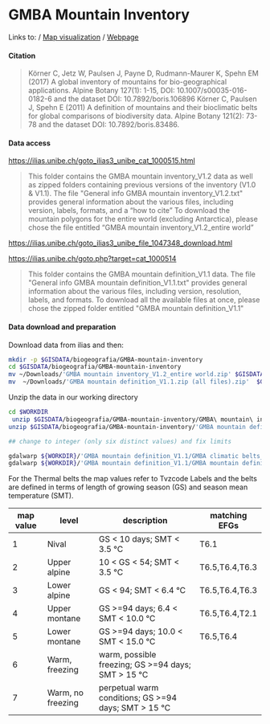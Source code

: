 # GMBA Mountain Inventory

Links to:
/ [Map visualization](http://www.mountainbiodiversity.org/explore)
/ [Webpage](http://www.mountainbiodiversity.org/datasets)


#### Citation
> Körner C, Jetz W, Paulsen J, Payne D, Rudmann-Maurer K, Spehn EM (2017) A global inventory of mountains for bio-geographical applications. Alpine Botany 127(1): 1-15, DOI: 10.1007/s00035-016-0182-6 and the dataset DOI: 10.7892/boris.106896
> Körner C, Paulsen J, Spehn E (2011) A definition of mountains and their bioclimatic belts for global comparisons of biodiversity data. Alpine Botany 121(2): 73-78 and the dataset DOI: 10.7892/boris.83486.

#### Data access

https://ilias.unibe.ch/goto_ilias3_unibe_cat_1000515.html
> This folder contains the GMBA mountain inventory_V1.2 data as well as zipped folders containing previous versions of the inventory (V1.0 & V1.1).
The file "General info GMBA mountain inventory_V1.2.txt" provides general information about the various files, including version, labels, formats, and a “how to cite”
To download the mountain polygons for the entire world (excluding Antarctica), please chose the file entitled “GMBA mountain inventory_V1.2_entire world”

https://ilias.unibe.ch/goto_ilias3_unibe_file_1047348_download.html

https://ilias.unibe.ch/goto.php?target=cat_1000514

> This folder contains the GMBA mountain definition_V1.1 data.
The file "General info GMBA mountain definition_V1.1.txt" provides general information about the various files, including version, resolution, labels, and formats.
To download all the available files at once, please chose the zipped folder entitled "GMBA mountain definition_V1.1"

#### Data download and preparation

Download data from ilias and then:

```bash
mkdir -p $GISDATA/biogeografia/GMBA-mountain-inventory
cd $GISDATA/biogeografia/GMBA-mountain-inventory
mv ~/Downloads/'GMBA mountain inventory_V1.2_entire world.zip' $GISDATA/biogeografia/GMBA-mountain-inventory
mv  ~/Downloads/'GMBA mountain definition_V1.1.zip (all files).zip'  $GISDATA/biogeografia/GMBA-mountain-inventory

```

Unzip the data in our working directory

```sh
cd $WORKDIR
 unzip $GISDATA/biogeografia/GMBA-mountain-inventory/GMBA\ mountain\ inventory_V1.2_entire\ world.zip
unzip $GISDATA/biogeografia/GMBA-mountain-inventory/'GMBA mountain definition_V1.1.zip (all files).zip'

## change to integer (only six distinct values) and fix limits

gdalwarp ${WORKDIR}/'GMBA mountain definition_V1.1/GMBA climatic belts_V1.1.tif' -ot Int16 -te -180 -60 180 90 GMBA_climatic_belts_V1.1.tif
gdalwarp ${WORKDIR}/'GMBA mountain definition_V1.1/GMBA mountain definition_V1.1.tif' -ot Int16 -te -180 -60 180 90 GMBA_mountain_definition_V1.1.tif


```

For the Thermal belts the map values refer to Tvzcode Labels and the belts are defined in terms of length of growing season (GS) and season mean temperature (SMT).


|map value|level|description|matching EFGs|
|---|---|---|---|
|1|Nival|GS < 10 days; SMT < 3.5 °C|T6.1|
|2|Upper alpine|10 < GS < 54; SMT < 3.5 °C|T6.5,T6.4,T6.3|
|3|Lower alpine|GS < 94; SMT < 6.4 °C|T6.5,T6.4,T6.3|
|4|Upper montane |GS >=94 days; 6.4 < SMT < 10.0 °C|T6.5,T6.4,T2.1|
|5|Lower montane |GS >=94 days; 10.0 < SMT < 15.0 °C|T6.5,T6.4|
|6|Warm, freezing|warm, possible freezing; GS >=94 days; SMT > 15 °C||
|7|Warm, no freezing|perpetual warm conditions; GS >=94 days; SMT > 15 °C||
